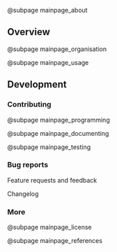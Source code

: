
@subpage mainpage_about

## Overview

@subpage mainpage_organisation

@subpage mainpage_usage

## Development

### Contributing

@subpage mainpage_programming

@subpage mainpage_documenting

@subpage mainpage_testing

### Bug reports 

Feature requests and feedback

Changelog

### More

@subpage mainpage_license

@subpage mainpage_references

